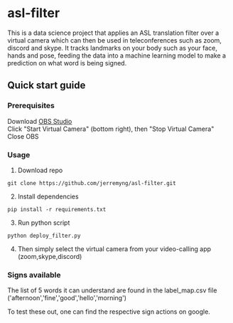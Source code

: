 # asl-filter
This is a data science project that applies an ASL translation filter over a virtual camera which can then be used in teleconferences such as zoom, discord and skype. It tracks landmarks on your body such as your face, hands and pose, feeding the data into a machine learning model to make a prediction on what word is being signed. 

## Quick start guide

### Prerequisites
Download [OBS Studio](https://obsproject.com/download) <br/>
Click "Start Virtual Camera" (bottom right), then "Stop Virtual Camera" <br/>
Close OBS

### Usage
1. Download repo
```
git clone https://github.com/jerremyng/asl-filter.git
```

2. Install dependencies
```
pip install -r requirements.txt
```

3. Run python script
```
python deploy_filter.py
```

4. Then simply select the virtual camera from your video-calling app (zoom,skype,discord)

### Signs available
The list of 5 words it can understand are found in the label_map.csv file 
('afternoon','fine','good','hello','morning')

To test these out, one can find the respective sign actions on google.
